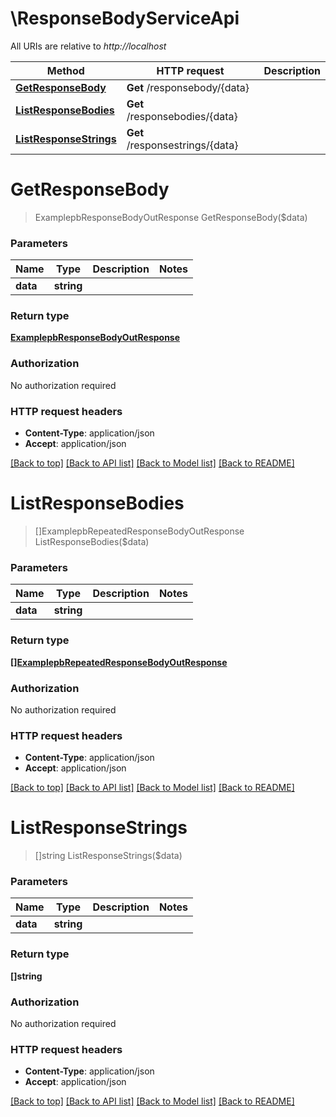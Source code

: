 # \ResponseBodyServiceApi

All URIs are relative to *http://localhost*

Method | HTTP request | Description
------------- | ------------- | -------------
[**GetResponseBody**](ResponseBodyServiceApi.md#GetResponseBody) | **Get** /responsebody/{data} | 
[**ListResponseBodies**](ResponseBodyServiceApi.md#ListResponseBodies) | **Get** /responsebodies/{data} | 
[**ListResponseStrings**](ResponseBodyServiceApi.md#ListResponseStrings) | **Get** /responsestrings/{data} | 


# **GetResponseBody**
> ExamplepbResponseBodyOutResponse GetResponseBody($data)




### Parameters

Name | Type | Description  | Notes
------------- | ------------- | ------------- | -------------
 **data** | **string**|  | 

### Return type

[**ExamplepbResponseBodyOutResponse**](examplepbResponseBodyOutResponse.md)

### Authorization

No authorization required

### HTTP request headers

 - **Content-Type**: application/json
 - **Accept**: application/json

[[Back to top]](#) [[Back to API list]](../README.md#documentation-for-api-endpoints) [[Back to Model list]](../README.md#documentation-for-models) [[Back to README]](../README.md)

# **ListResponseBodies**
> []ExamplepbRepeatedResponseBodyOutResponse ListResponseBodies($data)




### Parameters

Name | Type | Description  | Notes
------------- | ------------- | ------------- | -------------
 **data** | **string**|  | 

### Return type

[**[]ExamplepbRepeatedResponseBodyOutResponse**](examplepbRepeatedResponseBodyOutResponse.md)

### Authorization

No authorization required

### HTTP request headers

 - **Content-Type**: application/json
 - **Accept**: application/json

[[Back to top]](#) [[Back to API list]](../README.md#documentation-for-api-endpoints) [[Back to Model list]](../README.md#documentation-for-models) [[Back to README]](../README.md)

# **ListResponseStrings**
> []string ListResponseStrings($data)




### Parameters

Name | Type | Description  | Notes
------------- | ------------- | ------------- | -------------
 **data** | **string**|  | 

### Return type

**[]string**

### Authorization

No authorization required

### HTTP request headers

 - **Content-Type**: application/json
 - **Accept**: application/json

[[Back to top]](#) [[Back to API list]](../README.md#documentation-for-api-endpoints) [[Back to Model list]](../README.md#documentation-for-models) [[Back to README]](../README.md)

